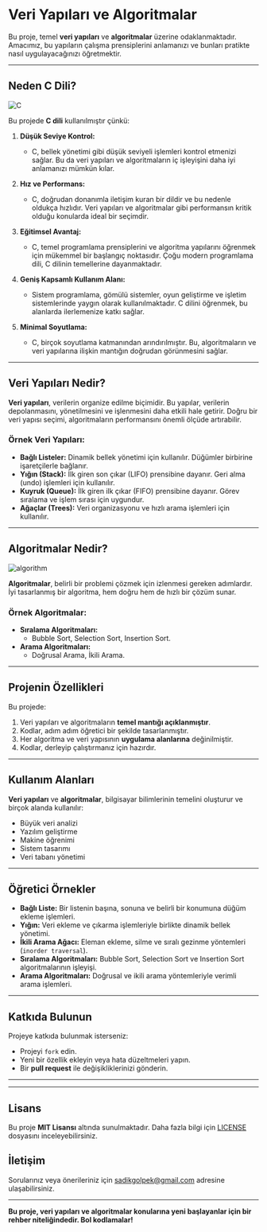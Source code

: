 # Veri Yapıları ve Algoritmalar

Bu proje, temel **veri yapıları** ve **algoritmalar** üzerine odaklanmaktadır. Amacımız, bu yapıların çalışma prensiplerini anlamanızı ve bunları pratikte nasıl uygulayacağınızı öğretmektir.

---

## Neden C Dili?

![C](https://github.com/user-attachments/assets/c501d546-6264-4059-8091-4fe74877f940)

Bu projede **C dili** kullanılmıştır çünkü:

1. **Düşük Seviye Kontrol:** 
   - C, bellek yönetimi gibi düşük seviyeli işlemleri kontrol etmenizi sağlar. Bu da veri yapıları ve algoritmaların iç işleyişini daha iyi anlamanızı mümkün kılar.

2. **Hız ve Performans:**
   - C, doğrudan donanımla iletişim kuran bir dildir ve bu nedenle oldukça hızlıdır. Veri yapıları ve algoritmalar gibi performansın kritik olduğu konularda ideal bir seçimdir.

3. **Eğitimsel Avantaj:**
   - C, temel programlama prensiplerini ve algoritma yapılarını öğrenmek için mükemmel bir başlangıç noktasıdır. Çoğu modern programlama dili, C dilinin temellerine dayanmaktadır.

4. **Geniş Kapsamlı Kullanım Alanı:**
   - Sistem programlama, gömülü sistemler, oyun geliştirme ve işletim sistemlerinde yaygın olarak kullanılmaktadır. C dilini öğrenmek, bu alanlarda ilerlemenize katkı sağlar.

5. **Minimal Soyutlama:**
   - C, birçok soyutlama katmanından arındırılmıştır. Bu, algoritmaların ve veri yapılarına ilişkin mantığın doğrudan görünmesini sağlar.

---

## Veri Yapıları Nedir?

**Veri yapıları**, verilerin organize edilme biçimidir. Bu yapılar, verilerin depolanmasını, yönetilmesini ve işlenmesini daha etkili hale getirir. Doğru bir veri yapısı seçimi, algoritmaların performansını önemli ölçüde artırabilir.

### Örnek Veri Yapıları:
- **Bağlı Listeler:** Dinamik bellek yönetimi için kullanılır. Düğümler birbirine işaretçilerle bağlanır.
- **Yığın (Stack):** İlk giren son çıkar (LIFO) prensibine dayanır. Geri alma (undo) işlemleri için kullanılır.
- **Kuyruk (Queue):** İlk giren ilk çıkar (FIFO) prensibine dayanır. Görev sıralama ve işlem sırası için uygundur.
- **Ağaçlar (Trees):** Veri organizasyonu ve hızlı arama işlemleri için kullanılır.

---

## Algoritmalar Nedir?

![algorithm](https://github.com/user-attachments/assets/36560b99-9415-4105-9af0-3a04397659f7)


**Algoritmalar**, belirli bir problemi çözmek için izlenmesi gereken adımlardır. İyi tasarlanmış bir algoritma, hem doğru hem de hızlı bir çözüm sunar.

### Örnek Algoritmalar:
- **Sıralama Algoritmaları:**
  - Bubble Sort, Selection Sort, Insertion Sort.
- **Arama Algoritmaları:**
  - Doğrusal Arama, İkili Arama.

---

## Projenin Özellikleri

Bu projede:
1. Veri yapıları ve algoritmaların **temel mantığı açıklanmıştır**.
2. Kodlar, adım adım öğretici bir şekilde tasarlanmıştır.
3. Her algoritma ve veri yapısının **uygulama alanlarına** değinilmiştir.
4. Kodlar, derleyip çalıştırmanız için hazırdır.

---

## Kullanım Alanları

**Veri yapıları** ve **algoritmalar**, bilgisayar bilimlerinin temelini oluşturur ve birçok alanda kullanılır:
- Büyük veri analizi
- Yazılım geliştirme
- Makine öğrenimi
- Sistem tasarımı
- Veri tabanı yönetimi

---

## Öğretici Örnekler

- **Bağlı Liste:** Bir listenin başına, sonuna ve belirli bir konumuna düğüm ekleme işlemleri.
- **Yığın:** Veri ekleme ve çıkarma işlemleriyle birlikte dinamik bellek yönetimi.
- **İkili Arama Ağacı:** Eleman ekleme, silme ve sıralı gezinme yöntemleri (`inorder traversal`).
- **Sıralama Algoritmaları:** Bubble Sort, Selection Sort ve Insertion Sort algoritmalarının işleyişi.
- **Arama Algoritmaları:** Doğrusal ve ikili arama yöntemleriyle verimli arama işlemleri.

---

## Katkıda Bulunun

Projeye katkıda bulunmak isterseniz:
- Projeyi `fork` edin.
- Yeni bir özellik ekleyin veya hata düzeltmeleri yapın.
- Bir **pull request** ile değişikliklerinizi gönderin.

---

---

## Lisans

Bu proje **MIT Lisansı** altında sunulmaktadır. Daha fazla bilgi için [LICENSE](LICENSE) dosyasını inceleyebilirsiniz.



## İletişim

Sorularınız veya önerileriniz için [sadikgolpek@gmail.com](mailto:kullanici@mail.com) adresine ulaşabilirsiniz.

---

**Bu proje, veri yapıları ve algoritmalar konularına yeni başlayanlar için bir rehber niteliğindedir. Bol kodlamalar!**
